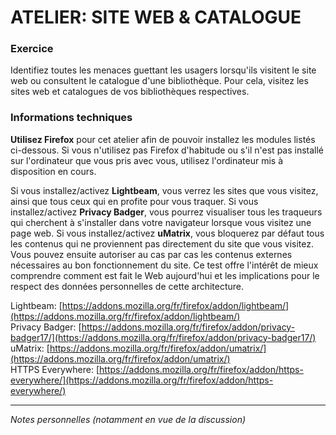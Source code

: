 # ATELIER: SITE WEB & CATALOGUE

### Exercice
Identifiez toutes les menaces guettant les usagers lorsqu'ils visitent le site web ou consultent le catalogue d'une bibliothèque.
Pour cela, visitez les sites web et catalogues de vos bibliothèques respectives.

### Informations techniques
**Utilisez Firefox** pour cet atelier afin de pouvoir installez les modules listés ci-dessous. Si vous n'utilisez pas Firefox d'habitude ou s'il n'est pas installé sur l'ordinateur que vous pris avec vous, utilisez l'ordinateur mis à disposition en cours.

Si vous installez/activez **Lightbeam**, vous verrez les sites que vous visitez, ainsi que tous ceux qui en profite pour vous traquer.
Si vous installez/activez **Privacy Badger**, vous pourrez visualiser tous les traqueurs qui cherchent à s'installer dans votre navigateur lorsque vous visitez une page web.
Si vous installez/activez **uMatrix**, vous bloquerez par défaut tous les contenus qui ne proviennent pas directement du site que vous visitez. Vous pouvez ensuite autoriser au cas par cas les contenus externes nécessaires au bon fonctionnement du site. Ce test offre l'intérêt de mieux comprendre comment est fait le Web aujourd'hui et les implications pour le respect des données personnelles de cette architecture.

Lightbeam: [https://addons.mozilla.org/fr/firefox/addon/lightbeam/](https://addons.mozilla.org/fr/firefox/addon/lightbeam/)   
Privacy Badger: [https://addons.mozilla.org/fr/firefox/addon/privacy-badger17/](https://addons.mozilla.org/fr/firefox/addon/privacy-badger17/)   
uMatrix: [https://addons.mozilla.org/fr/firefox/addon/umatrix/](https://addons.mozilla.org/fr/firefox/addon/umatrix/)   
HTTPS Everywhere: [https://addons.mozilla.org/fr/firefox/addon/https-everywhere/](https://addons.mozilla.org/fr/firefox/addon/https-everywhere/)   


---
*Notes personnelles (notamment en vue de la discussion)*
